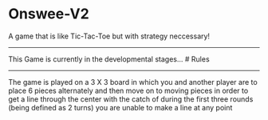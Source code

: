 # Onswee-V2
A game that is like Tic-Tac-Toe but with strategy neccessary!
<hr>
This Game is currently in the developmental stages... 
# Rules
<hr>
The game is played on a 3 X 3 board in which you and another player are to place 6 pieces alternately and then move on to moving pieces in order to get a line through the center with the catch of during the first three rounds (being defined as 2 turns) you are unable to make a line at any point